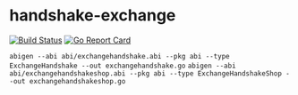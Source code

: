 # handshake-exchange

[![Build Status](https://travis-ci.org/ninjadotorg/handshake-exchange.svg?branch=master)](https://travis-ci.org/ninjadotorg/handshake-exchange)
[![Go Report Card](https://goreportcard.com/badge/github.com/ninjadotorg/handshake-exchange)](https://goreportcard.com/report/github.com/ninjadotorg/handshake-exchange)


```abigen --abi abi/exchangehandshake.abi --pkg abi --type ExchangeHandshake --out exchangehandshake.go```
```abigen --abi abi/exchangehandshakeshop.abi --pkg abi --type ExchangeHandshakeShop --out exchangehandshakeshop.go```
